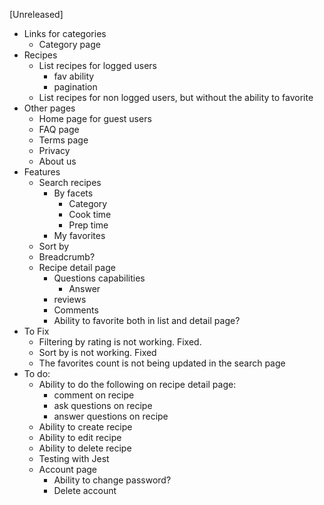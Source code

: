 [Unreleased]

- Links for categories
    - Category page
- Recipes
    - List recipes for logged users
        - fav ability
        - pagination
    - List recipes for non logged users, but without the ability to favorite
- Other pages
    - Home page for guest users
    - FAQ page
    - Terms page
    - Privacy
    - About us
- Features
    - Search recipes
        - By facets
            - Category
            - Cook time
            - Prep time
        - My favorites
    - Sort by
    - Breadcrumb?
    - Recipe detail page
        - Questions capabilities
            - Answer
        - reviews
        - Comments
        - Ability to favorite both in list and detail page?
- To Fix
    - Filtering by rating is not working. Fixed.
    - Sort by is not working. Fixed
    - The favorites count is not being updated in the search page
- To do:
    - Ability to do the following on recipe detail page:
        - comment on recipe
        - ask questions on recipe
        - answer questions on recipe
    - Ability to create recipe
    - Ability to edit recipe
    - Ability to delete recipe
    - Testing with Jest
    - Account page
        - Ability to change password?
        - Delete account